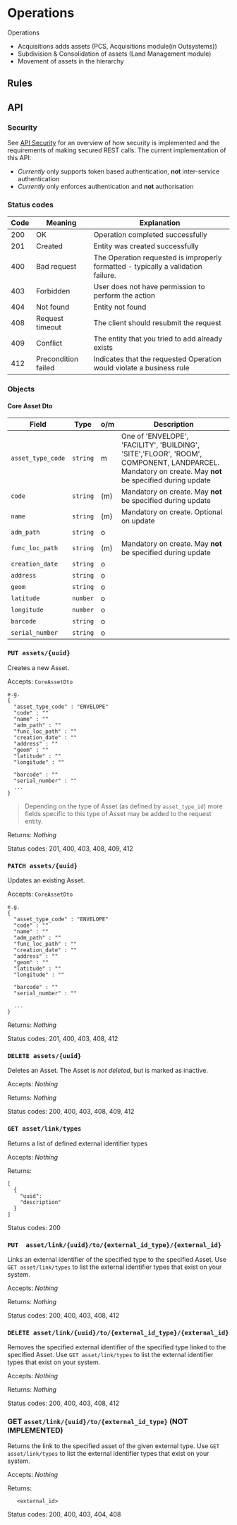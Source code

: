 Operations
==========


Operations
- Acquisitions adds assets (PCS, Acquisitions module(in Outsystems))
- Subdivision & Consolidation of assets  (Land Management module)
- Movement of assets in the hierarchy

Rules
----


API
---

### Security

See [API Security](APISecurity.md) for an overview of how security is implemented and the requirements of making secured REST calls.
The current implementation of this API: 
* *Currently* only supports token based authentication, **not** inter-service authentication
* *Currently* only enforces authentication and **not** authorisation

### Status codes

|Code|Meaning|Explanation|
|----|-------|-----------|
|200|OK|Operation completed successfully|
|201|Created|Entity was created successfully|
|400|Bad request|The Operation requested is improperly formatted - typically a validation failure.
|403|Forbidden|User does not have permission to perform the action|
|404|Not found|Entity not found|
|408|Request timeout|The client should resubmit the request|
|409|Conflict|The entity that you tried to add already exists|
|412|Precondition failed|Indicates that the requested Operation would violate a business rule|


### Objects

#### Core Asset Dto

|Field  |Type  |o/m  |Description|
|-------|------|-----|-----------|
|`asset_type_code`|`string`|m|One of 'ENVELOPE', 'FACILITY', 'BUILDING', 'SITE','FLOOR', 'ROOM', COMPONENT, LANDPARCEL. Mandatory on create. May **not** be specified during update |
|`code`|`string`|(m)|Mandatory on create. May **not** be specified during update|
|`name`|`string`|(m)|Mandatory on create. Optional on update|
|`adm_path`|`string`|o||
|`func_loc_path`|`string`|(m)|Mandatory on create. May **not** be specified during update|
|`creation_date`|`string`|o||
|`address`|`string`|o||
|`geom`|`string`|o||
|`latitude`|`number`|o||
|`longitude`|`number`|o||
|`barcode`|`string`|o||
|`serial_number`|`string`|o||


### `PUT assets/{uuid}`
Creates a new Asset.

Accepts:  `CoreAssetDto`
```
e.g.
{
  "asset_type_code" : "ENVELOPE"
  "code" : ""
  "name" : "" 
  "adm_path" : ""
  "func_loc_path" : ""
  "creation_date" : ""
  "address" : ""
  "geom" : ""
  "latitude" : ""
  "longitude" : ""

  "barcode" : ""
  "serial_number" : ""
  ...
}
```

> Depending on the type of Asset (as defined by `asset_type_id`) more fields specific to this type of Asset may be added to the request entity.
>
Returns: *Nothing*

Status codes: 201, 400, 403, 408, 409, 412

### `PATCH assets/{uuid}`
Updates an existing Asset.

Accepts:  `CoreAssetDto`
```
e.g.
{
  "asset_type_code" : "ENVELOPE"
  "code" : ""
  "name" : "" 
  "adm_path" : ""
  "func_loc_path" : ""
  "creation_date" : ""
  "address" : ""
  "geom" : ""
  "latitude" : ""
  "longitude" : ""

  "barcode" : ""
  "serial_number" : ""

  ...
}
```

Returns: *Nothing*

Status codes: 201, 400, 403, 408, 412

### `DELETE assets/{uuid}`
Deletes an Asset.  The Asset is *not deleted*, but is marked as inactive.

Accepts: *Nothing*

Returns: *Nothing*

Status codes: 200, 400, 403, 408, 409, 412



### `GET asset/link/types`
Returns a list of defined external identifier types

Accepts: *Nothing*

Returns:

```
[
  {
    "uuid":
    "description"
  }
]
```

Status codes: 200

### `PUT  asset/link/{uuid}/to/{external_id_type}/{external_id}`

Links an external identifier of the specified type to the specified Asset. Use `GET asset/link/types` to list the external identifier types that exist on your system.

Accepts: *Nothing*

Returns: *Nothing*

Status codes: 200, 400, 403, 408, 412

### `DELETE asset/link/{uuid}/to/{external_id_type}/{external_id}`

Removes the specified external identifier of the specified type linked to the specified Asset. Use `GET asset/link/types` to list the external identifier types that exist on your system.

Accepts: *Nothing*

Returns: *Nothing*

Status codes: 200, 400, 403, 408, 412

### GET `asset/link/{uuid}/to/{external_id_type}` (NOT IMPLEMENTED)

Returns the link to the specified asset of the given external type. Use `GET asset/link/types` to list the external identifier types that exist on your system.

Accepts: *Nothing*

Returns: 
```
   <external_id>
```

Status codes: 200, 400, 403, 404,  408